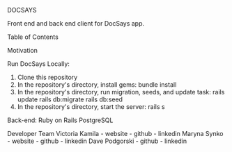 DOCSAYS

Front end and back end client for DocSays app.

Table of Contents

Motivation

Run DocSays Locally:
1. Clone this repository
2. In the repository's directory, install gems: 
bundle install
3. In the repository's directory, run migration, seeds, and update task:
rails update
rails db:migrate
rails db:seed
4. In the repository's directory, start the server:
rails s

Back-end:
Ruby on Rails
PostgreSQL

Developer Team
Victoria Kamila - website - github - linkedin
Maryna Synko - website - github - linkedin
Dave Podgorski - github - linkedin
